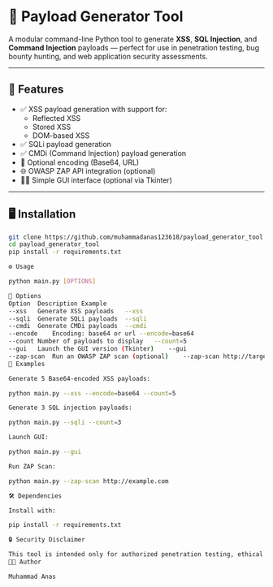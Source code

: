 # 🔐 Payload Generator Tool

A modular command-line Python tool to generate **XSS**, **SQL Injection**, and **Command Injection** payloads — perfect for use in penetration testing, bug bounty hunting, and web application security assessments.

---

## 📌 Features

- ✅ XSS payload generation with support for:
  - Reflected XSS
  - Stored XSS
  - DOM-based XSS
- ✅ SQLi payload generation
- ✅ CMDi (Command Injection) payload generation
- 🔐 Optional encoding (Base64, URL)
- 🌐 OWASP ZAP API integration (optional)
- 🧑‍💻 Simple GUI interface (optional via Tkinter)

---

## 🖥️ Installation

```bash
git clone https://github.com/muhammadanas123618/payload_generator_tool.git
cd payload_generator_tool
pip install -r requirements.txt

⚙️ Usage

python main.py [OPTIONS]

🔧 Options
Option	Description	Example
--xss	Generate XSS payloads	--xss
--sqli	Generate SQLi payloads	--sqli
--cmdi	Generate CMDi payloads	--cmdi
--encode	Encoding: base64 or url	--encode=base64
--count	Number of payloads to display	--count=5
--gui	Launch the GUI version (Tkinter)	--gui
--zap-scan	Run an OWASP ZAP scan (optional)	--zap-scan http://target.com
🧪 Examples

Generate 5 Base64-encoded XSS payloads:

python main.py --xss --encode=base64 --count=5

Generate 3 SQL injection payloads:

python main.py --sqli --count=3

Launch GUI:

python main.py --gui

Run ZAP Scan:

python main.py --zap-scan http://example.com

🛠️ Dependencies

Install with:

pip install -r requirements.txt

🔒 Security Disclaimer

This tool is intended only for authorized penetration testing, ethical hacking, or educational purposes. Misuse of this tool for unauthorized access is illegal and unethical.
👨‍💻 Author

Muhammad Anas
